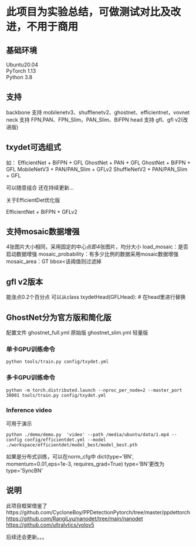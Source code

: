 # 此项目为实验总结，可做测试对比及改进，不用于商用
## 基础环境
Ubuntu20.04<br>
PyTorch 1.13<br>
Python 3.8<br>

## 支持
backbone 支持 mobilenetv3、shufflenetv2、ghostnet、efficientnet，vovnet
neck 支持 FPN,PAN、FPN_Slim，PAN_Slim、BiFPN
head 支持 gfl、gfl v2(改进版)

## txydet可选组式
如：
EfficientNet + BiFPN + GFL
GhostNet + PAN + GFL
GhostNet + BiFPN + GFL
MobileNetV3 + PAN/PAN_Slim + GFLv2
ShuffleNetV2 + PAN/PAN_Slim + GFL

可以随意组合
还在持续更新...


关于EfficientDet优化版

EfficientNet + BiFPN + GFLv2

## 支持mosaic数据增强
4张图片大小相同，采用固定的中心点即4张图片，均分大小
load_mosaic：是否启动数据增强
mosaic_probability：有多少比例的数据采用mosaic数据增强
mosaic_area：GT bbox<该阈值则过滤掉

## gfl v2版本
能涨点0.2个百分点
可以从class txydetHead(GFLHead): # 在head里进行替换


## GhostNet分为官方版和简化版
配置文件 
ghostnet_full.yml 原始版
ghostnet_slim.yml 轻量版



### 单卡GPU训练命令
```
python tools/train.py config/txydet.yml
```

### 多卡GPU训练命令
```
python -m torch.distributed.launch --nproc_per_node=2 --master_port 30001 tools/train.py config/txydet.yml
```
### Inference video
可用于演示<br>
```
python ./demo/demo.py  'video' --path /media/ubuntu/data/1.mp4 --config config/efficientdet.yml --model ./workspace/efficientdet/model_best/model_best.pth
```


如果是分布式训练，可以在norm_cfg中
dict(type='BN', momentum=0.01,eps=1e-3, requires_grad=True)
type='BN'更改为 type='SyncBN'

## 说明
此项目框架借鉴了https://github.com/CycloneBoy/PPDetectionPytorch/tree/master/ppdettorch
https://github.com/RangiLyu/nanodet/tree/main/nanodet
https://github.com/ultralytics/yolov5


后续还会更新。。。

